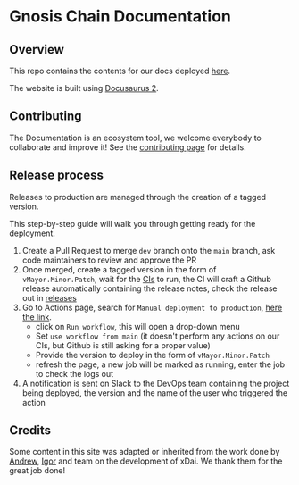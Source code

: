 # Gnosis Chain Documentation

## Overview
This repo contains the contents for our docs deployed [here](https://docs.gnosischain.com).

The website is built using [Docusaurus 2](https://docusaurus.io/).
## Contributing

The Documentation is an ecosystem tool, we welcome everybody to collaborate and improve it! See the [contributing page](CONTRIBUTING.md) for details.

## Release process

Releases to production are managed through the creation of a tagged version.

This step-by-step guide will walk you through getting ready for the deployment.

1. Create a Pull Request to merge `dev` branch onto the `main` branch, ask code maintainers to review and approve the PR
2. Once merged, create a tagged version in the form of `vMayor.Minor.Patch`, wait for the [CIs](https://github.com/gnosischain/documentation/blob/dev/.github/workflows/tag_release.yml) to run, the CI will craft a Github release automatically containing the release notes, check the release out in [releases](https://github.com/gnosischain/documentation/releases)
3. Go to Actions page, search for `Manual deployment to production`, [here the link](https://github.com/gnosischain/documentation/actions/workflows/prod_deploy.yml).
    - click on `Run workflow`, this will open a drop-down menu
    - Set `use workflow from main` (it doesn't perform any actions on our CIs, but Github is still asking for a proper value)
    - Provide the version to deploy in the form of `vMayor.Minor.Patch`
    - refresh the page, a new job will be marked as running, enter the job to check the logs out
4. A notification is sent on Slack to the DevOps team containing the project being deployed, the version and the name of the user who triggered the action

## Credits

Some content in this site was adapted or inherited from the work done by [Andrew](https://github.com/andogro), [Igor](https://github.com/igorbarinov) and team on the development of xDai. We thank them for the great job done!